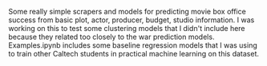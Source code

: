 Some really simple scrapers and models for predicting movie box office success from basic plot, actor, producer, budget, studio
information. I was working on this to test some clustering models that I didn't include here because they related too closely 
to the war prediction models. Examples.ipynb includes some baseline regression models that I was using to train other Caltech students in 
practical machine learning on this dataset.